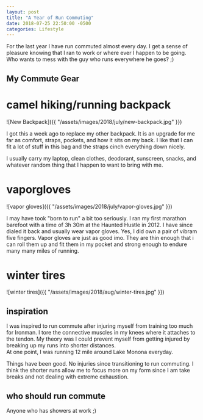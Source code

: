 ```yaml
---
layout: post
title: "A Year of Run Commuting"
date: 2018-07-25 22:50:00 -0500
categories: Lifestyle
---
```




For the last year I have run commuted almost every day.
I get a sense of pleasure knowing that I ran to work or where ever I happen to be going.
Who wants to mess with the guy who runs everywhere he goes? ;)  

## My Commute Gear
# camel hiking/running backpack 
![New Backpack]({{ "/assets/images/2018/july/new-backpack.jpg" }})

I got this a week ago to replace my other backpack. 
It is an upgrade for me far as comfort, straps, pockets, and how it sits on my back.
I like that I can fit a lot of stuff in this bag and the straps cinch everything down nicely. 

I usually carry my laptop, clean clothes, deodorant, sunscreen, snacks, and whatever random thing that I happen to want to bring with me.

# vaporgloves
![vapor gloves]({{ "/assets/images/2018/july/vapor-gloves.jpg" }})

I may have took "born to run" a bit too seriously. 
I ran my first marathon barefoot with a time of 3h 30m at the Haunted Hustle in 2012.
I have since dialed it back and usually wear vapor gloves. 
Yes, I did own a pair of vibram five fingers. 
Vapor gloves are just as good imo.
They are thin enough that i can roll them up and fit them in my pocket and strong enough to endure many many miles of running.  

# winter tires
![winter tires]({{ "/assets/images/2018/aug/winter-tires.jpg" }})


## inspiration
I was inspired to run commute after injuring myself from training too much for Ironman.
I tore the connective muscles in my knees where it attaches to the tendon.
My theory was I could prevent myself from getting injured by breaking up my runs into shorter distances.  
At one point, I was running 12 mile around Lake Monona everyday. 

Things have been good. No injuries since transitioning to run commuting. 
I think the shorter runs allow me to focus more on my form since I am take breaks and not dealing with extreme exhaustion. 

## who should run commute
Anyone who has showers at work ;)
